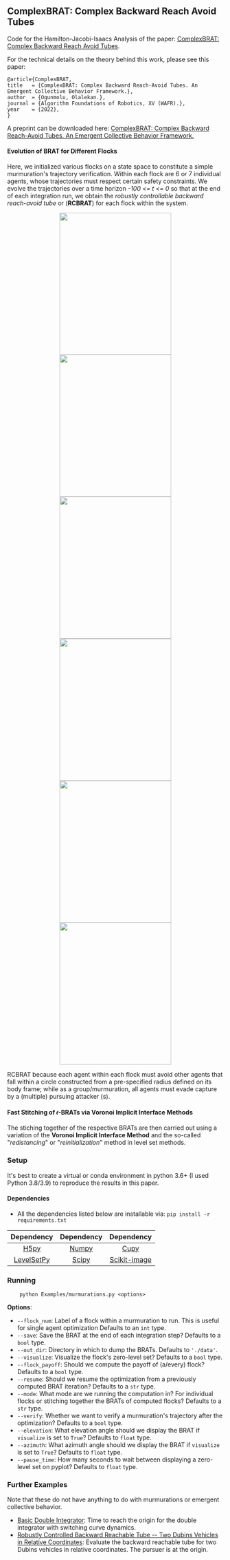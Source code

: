 ## ComplexBRAT: Complex Backward Reach Avoid Tubes

 Code for the Hamilton-Jacobi-Isaacs Analysis of the paper: [ComplexBRAT: Complex Backward Reach Avoid Tubes](Examples/murmurations.py).

For the technical details on the theory behind this work, please see this paper: 

```
@article{ComplexBRAT,
title   = {ComplexBRAT: Complex Backward Reach-Avoid Tubes. An Emergent Collective Behavior Framework.},
author  = {Ogunmolu, Olalekan.},
journal = {Algorithm Foundations of Robotics, XV (WAFR).},
year    = {2022},
}
```

A preprint can be downloaded here: [ComplexBRAT: Complex Backward Reach-Avoid Tubes. An Emergent Collective Behavior Framework.](https://scriptedonachip.com/Papers/Downloads/CBRAT.pdf)

#### Evolution of BRAT for Different Flocks

Here, we initialized various flocks on a state space to constitute a simple murmuration's trajectory verification. Within each flock are 
6 or 7 individual agents, whose trajectories must respect certain safety constraints.  We evolve the trajectories over a time horizon _-100 <= t <= 0_ so that at the end of each integration run, we obtain the _robustly controllable backward reach-avoid tube_ or (**RCBRAT**) for each flock within the system.

<div align="center">
<img src="BRATVisualization/flock_01.gif" height="330px" width="260px"/>
<img src="BRATVisualization/flock_02.gif" height="330px" width="260px"/>
<img src="BRATVisualization/flock_03.gif" height="330px" width="260px"/>
</div>


<div align="center">
    <img src="BRATVisualization/flock_04.gif" height="330px" width="260px"/>
    <img src="BRATVisualization/flock_05.gif" height="330px" width="260px"/>
    <img src="BRATVisualization/flock_06.gif" height="330px" width="260px"/>
</div>

RCBRAT because each agent within each flock must avoid other agents that fall within a circle constructed from a pre-specified radius defined on its body frame; while as a group/murmuration, all agents must evade capture by a (multiple) pursuing attacker (s).

#### Fast Stitching of 𝜖-BRATs via Voronoi Implicit Interface Methods

The stiching together of the respective BRATs are then carried out using a variation of the **Voronoi Implicit Interface Method** and the so-called "_redistancing_" or "_reinitialization_" method in level set methods.

### Setup

It's best to create a virtual or conda environment in python 3.6+ (I used Python 3.8/3.9) to reproduce the results in this paper.

#### **Dependencies** 

+ All the dependencies listed below are installable via: `pip install -r requirements.txt`

| Dependency      | Dependency      | Dependency      | 
| :--:     | :---:               | :---:               | 
| [H5py](https://www.h5py.org/) | [Numpy](https://numpy.org/)  | [Cupy](https://cupy.dev/) |
| [LevelSetPy](https://github.com/robotsorcerer/LevelSetPy)   | [Scipy](https://scipy.org/) | [Scikit-image](https://scikit-image.org/)     | 

### Running

```
    python Examples/murmurations.py <options>
```

**Options**:
* `--flock_num`: Label of a flock within a murmuration to run. This is useful for single agent optimization Defaults to an `int` type.
* `--save`: Save the BRAT at the end of each integration step? Defaults to a `bool` type.
* `--out_dir`: Directory in which to dump the BRATs. Defaults to `'./data'`.
* `--visualize`: Visualize the flock's zero-level set? Defaults to a `bool` type.
* `--flock_payoff`: Should we compute the payoff of (a/every) flock? Defaults to a `bool` type.
* `--resume`: Should we resume the optimization from a previously computed BRAT iteration? Defaults to a `str` type.
* `--mode`: What mode are we running the computation in? For individual flocks or stitching together the BRATs of computed flocks? Defaults to a `str` type.
* `--verify`: Whether we want to verify a murmuration's trajectory after the optimization? Defaults to a `bool` type.
* `--elevation`: What elevation angle should we display the BRAT if `visualize` is set to `True`? Defaults to `float` type.
* `--azimuth`: What azimuth angle should we display the BRAT if `visualize` is set to `True`? Defaults to `float` type.
* `--pause_time`: How many seconds to wait between displaying a zero-level set on pyplot? Defaults to `float` type.


### Further Examples 

Note that these do not have anything to do with murmurations or emergent collective behavior.

+ [Basic Double Integrator](Examples/dint_basic.py): Time to reach the origin for the double integrator with switching curve dynamics.
+ [Robustly Controlled Backward Reachable Tube -- Two Dubins Vehicles in Relative Coordinates](Examples/dubins_rel.py): Evaluate the backward reachable tube for two Dubins vehicles in relative coordinates. The pursuer is at the origin.